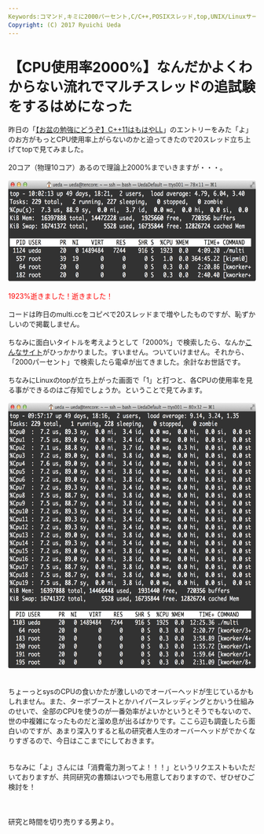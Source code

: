 ```yaml
---
Keywords:コマンド,キミに2000パーセント,C/C++,POSIXスレッド,top,UNIX/Linuxサーバ
Copyright: (C) 2017 Ryuichi Ueda
---
```


# 【CPU使用率2000%】なんだかよくわからない流れでマルチスレッドの追試験をするはめになった
昨日の「<a href="http://blog.ueda.asia/?p=3640" title="【お盆の勉強にどうぞ】C++11はもはやLL">【お盆の勉強にどうぞ】C++11はもはやLL</a>」のエントリーをみた「よ」のお方がもっとCPU使用率上がらないのかと迫ってきたので20スレッド立ち上げてtopで見てみました。<br />
<br />
20コア（物理10コア）あるので理論上2000%までいきますが・・・。<br />
<br />
<a href="スクリーンショット-2014-08-13-10.01.52.png"><img src="スクリーンショット-2014-08-13-10.01.52-1024x337.png" alt="スクリーンショット 2014-08-13 10.01.52" width="625" height="205" class="aligncenter size-large wp-image-3678" /></a><br />
<br />
<span style="color:red">1923%逝きました！逝きました！</span><br />
<br />
コードは昨日のmulti.ccをコピペで20スレッドまで増やしたものですが、恥ずかしいので掲載しません。<br />
<br />
ちなみに面白いタイトルを考えようとして「2000%」で検索したら、なんか<a href="http://utapri.tv/" target="_blank">こんなサイト</a>がひっかかりました。すいません。ついていけません。それから、「2000パーセント」で検索したら電卓が出てきました。余計なお世話です。<br />
<br />
ちなみにLinuxのtopが立ち上がった画面で「1」と打つと、各CPUの使用率を見る事ができるのはご存知でしょうか。ということで見てみます。<br />
<br />
<a href="スクリーンショット-2014-08-13-9.56.55.png"><img src="スクリーンショット-2014-08-13-9.56.55-1024x886.png" alt="スクリーンショット 2014-08-13 9.56.55" width="625" height="540" class="aligncenter size-large wp-image-3677" /></a><br />
<br />
<br />
ちょーっとsysのCPUの食いかたが激しいのでオーバーヘッドが生じているかもしれません。また、ターボブーストとかハイパースレッディングとかいう仕組みのせいで、全部のCPUを使うのが一番効率がよいかというとそうでもないので、世の中複雑になったものだと溜め息が出るばかりです。ここら辺も調査したら面白いのですが、あまり深入りすると私の研究者人生のオーバーヘッドがでかくなりすぎるので、今日はここまでにしておきます。<br />
<br />
<br />
ちなみに「よ」さんには「消費電力測ってよ！！！」というリクエストもいただいておりますが、共同研究の書類はいつでも用意しておりますので、ぜひぜひご検討を！<br />
<br />
<br />
<br />
研究と時間を切り売りする男より。
